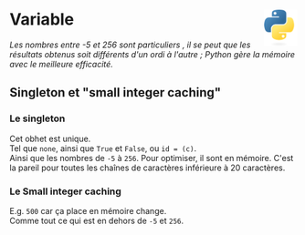 # **Variable**<a href="../../../"><img align="right" src="../../../assets/logo/Python-logo-notext.svg" alt="Python" height="64px"></a>
_Les nombres entre -5 et 256 sont particuliers , il se peut que les résultats obtenus soit différents d'un ordi à l'autre ; Python gère la mémoire avec le meilleure efficacité._
## **Singleton et "small integer caching"**
### **Le singleton**
Cet obhet est unique.  
Tel que `none`, ainsi que `True` et `False`, ou `id = (c)`.  
Ainsi que les nombres de `-5` à `256`. Pour optimiser, il sont en mémoire.
C'est la pareil pour toutes les chaînes de caractères inférieure à 20 caractères.
### **Le Small integer caching**
E.g. `500` car ça place en mémoire change.  
Comme tout ce qui est en dehors de `-5` et `256`.